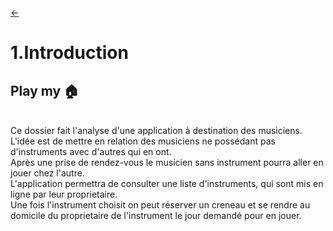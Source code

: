 
<link rel="stylesheet" href="style.css"/>

[<span class="icon-big">&#8592;</span>](./0-table-des-matieres.md)
# 1.Introduction

## Play my <span class="icon-big">🏠<span>
<br/>
Ce dossier fait l'analyse d'une application à destination des musiciens.<br>
L'idée est de mettre en relation des musiciens ne possédant pas d'instruments avec d'autres qui en ont.<br/> 
Après une prise de rendez-vous le musicien sans instrument pourra aller en jouer chez l'autre.<br/>
L'application permettra de consulter une liste d'instruments, qui sont mis en ligne par leur proprietaire.<br/>
Une fois l'instrument choisit on peut réserver un creneau et se rendre au domicile du proprietaire de l'instrument le jour demandé pour en jouer.<br/>
